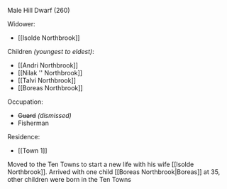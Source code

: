 Male Hill Dwarf (260)

Widower:
- [[Isolde Northbrook]]

Children *(youngest to eldest)*:
- [[Andri Northbrook]]
- [[Nilak '' Northbrook]]
- [[Talvi Northbrook]]
- [[Boreas Northbrook]]

Occupation:
- ~~Guard~~ *(dismissed)*
- Fisherman

Residence:
- [[Town 1]]

Moved to the Ten Towns to start a new life with his wife [[Isolde Northbrook]]. 
Arrived with one child [[Boreas Northbrook|Boreas]] at 35, other children were born in the Ten Towns
